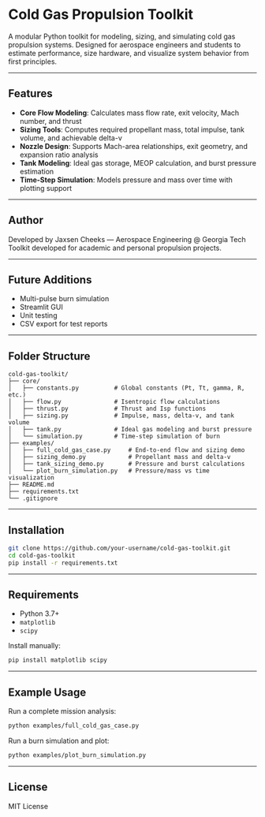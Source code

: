 # Cold Gas Propulsion Toolkit

A modular Python toolkit for modeling, sizing, and simulating cold gas propulsion systems. Designed for aerospace engineers and students to estimate performance, size hardware, and visualize system behavior from first principles.

---

## Features

* **Core Flow Modeling**: Calculates mass flow rate, exit velocity, Mach number, and thrust
* **Sizing Tools**: Computes required propellant mass, total impulse, tank volume, and achievable delta-v
* **Nozzle Design**: Supports Mach-area relationships, exit geometry, and expansion ratio analysis
* **Tank Modeling**: Ideal gas storage, MEOP calculation, and burst pressure estimation
* **Time-Step Simulation**: Models pressure and mass over time with plotting support

---
## Author

Developed by Jaxsen Cheeks — Aerospace Engineering @ Georgia Tech
Toolkit developed for academic and personal propulsion projects.

---

## Future Additions

* Multi-pulse burn simulation
* Streamlit GUI
* Unit testing
* CSV export for test reports

---

## Folder Structure

```
cold-gas-toolkit/
├── core/
│   ├── constants.py          # Global constants (Pt, Tt, gamma, R, etc.)
│   ├── flow.py               # Isentropic flow calculations
│   ├── thrust.py             # Thrust and Isp functions
│   ├── sizing.py             # Impulse, mass, delta-v, and tank volume
│   ├── tank.py               # Ideal gas modeling and burst pressure
│   └── simulation.py         # Time-step simulation of burn
├── examples/
│   ├── full_cold_gas_case.py     # End-to-end flow and sizing demo
│   ├── sizing_demo.py            # Propellant mass and delta-v
│   ├── tank_sizing_demo.py       # Pressure and burst calculations
│   └── plot_burn_simulation.py   # Pressure/mass vs time visualization
├── README.md
├── requirements.txt
└── .gitignore
```

---

## Installation

```bash
git clone https://github.com/your-username/cold-gas-toolkit.git
cd cold-gas-toolkit
pip install -r requirements.txt
```

---

## Requirements

* Python 3.7+
* `matplotlib`
* `scipy`

Install manually:

```bash
pip install matplotlib scipy
```

---

## Example Usage

Run a complete mission analysis:

```bash
python examples/full_cold_gas_case.py
```

Run a burn simulation and plot:

```bash
python examples/plot_burn_simulation.py
```

---


## License

MIT License
